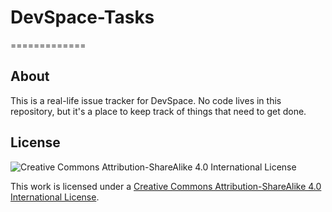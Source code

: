 # DevSpace-Tasks
=============

## About
This is a real-life issue tracker for DevSpace. No code lives in this repository, but it's a place to keep track of things that need to get done.

## License
![Creative Commons Attribution-ShareAlike 4.0 International License](https://i.creativecommons.org/l/by-sa/4.0/88x31.png)

This work is licensed under a [Creative Commons Attribution-ShareAlike 4.0 International License](http://creativecommons.org/licenses/by-sa/4.0/).
